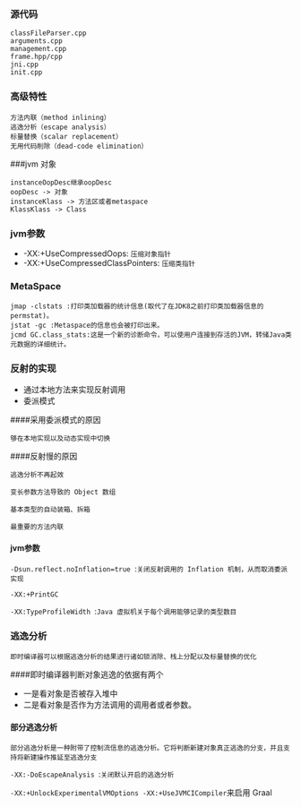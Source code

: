 ### 源代码

```
classFileParser.cpp
arguments.cpp
management.cpp
frame.hpp/cpp
jni.cpp
init.cpp
```

### 高级特性

```
方法内联（method inlining）
逃逸分析（escape analysis）
标量替换（scalar replacement）
无用代码削除（dead-code elimination）
```

###jvm 对象

```
instanceOopDesc继承oopDesc
oopDesc -> 对象
instanceKlass -> 方法区或者metaspace
KlassKlass -> Class
```

### jvm参数

* -XX:+UseCompressedOops: `压缩对象指针 `
* -XX:+UseCompressedClassPointers: `压缩类指针 `

### MetaSpace

```
jmap -clstats :打印类加载器的统计信息(取代了在JDK8之前打印类加载器信息的permstat)。
jstat -gc :Metaspace的信息也会被打印出来。
jcmd GC.class_stats:这是一个新的诊断命令，可以使用户连接到存活的JVM，转储Java类元数据的详细统计。
```

### 反射的实现

* 通过本地方法来实现反射调用 
* 委派模式 

####采用委派模式的原因

`够在本地实现以及动态实现中切换`

####反射慢的原因

 `逃逸分析不再起效 ` 

`变长参数方法导致的 Object 数组`

`基本类型的自动装箱、拆箱`

`最重要的方法内联` 

#### jvm参数

`-Dsun.reflect.noInflation=true `:`关闭反射调用的 Inflation 机制，从而取消委派实现 `

`-XX:+PrintGC `

`-XX:TypeProfileWidth `:`Java 虚拟机关于每个调用能够记录的类型数目 `

### 逃逸分析

`即时编译器可以根据逃逸分析的结果进行诸如锁消除、栈上分配以及标量替换的优化 `

####即时编译器判断对象逃逸的依据有两个

* 一是看对象是否被存入堆中
* 二是看对象是否作为方法调用的调用者或者参数。 

#### 部分逃逸分析 

`部分逃逸分析是一种附带了控制流信息的逃逸分析。它将判断新建对象真正逃逸的分支，并且支持将新建操作推延至逃逸分支 `

`-XX:-DoEscapeAnalysis `:`关闭默认开启的逃逸分析 `

`-XX:+UnlockExperimentalVMOptions -XX:+UseJVMCICompiler`来启用 Graal

